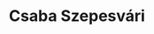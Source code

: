 ---
importance: 2
title: Csaba Szepesvári
affiliation: University of Alberta & Deepmind
img: assets/img/samy.jpg
homepage: https://sjelassi.github.io/
scholar: jq__G-AAAAAJ
---